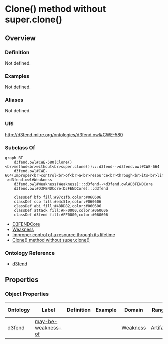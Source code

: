 # Clone() method without super.clone()

## Overview

### Definition
Not defined.

### Examples
Not defined.

### Aliases
Not defined.

### URI
http://d3fend.mitre.org/ontologies/d3fend.owl#CWE-580

### Subclass Of
```mermaid
graph BT
    d3fend.owl#CWE-580(Clone()<br>method<br>without<br>super.clone()):::d3fend-->d3fend.owl#CWE-664
    d3fend.owl#CWE-664(Improper<br>control<br>of<br>a<br>resource<br>through<br>its<br>lifetime):::d3fend-->d3fend.owl#Weakness
    d3fend.owl#Weakness(Weakness):::d3fend-->d3fend.owl#D3FENDCore
    d3fend.owl#D3FENDCore(D3FENDCore):::d3fend
    
    classDef bfo fill:#97c1fb,color:#060606
    classDef cco fill:#e4c51e,color:#060606
    classDef abi fill:#48DD82,color:#060606
    classDef attack fill:#FF0000,color:#060606
    classDef d3fend fill:#FF0000,color:#060606
```

- [D3FENDCore](/docs/ontology/reference/model/D3FENDCore/D3FENDCore.md)
- [Weakness](/docs/ontology/reference/model/D3FENDCore/Weakness/Weakness.md)
- [Improper control of a resource through its lifetime](/docs/ontology/reference/model/D3FENDCore/Weakness/Improper%20control%20of%20a%20resource%20through%20its%20lifetime/Improper%20control%20of%20a%20resource%20through%20its%20lifetime.md)
- [Clone() method without super.clone()](/docs/ontology/reference/model/D3FENDCore/Weakness/Improper%20control%20of%20a%20resource%20through%20its%20lifetime/Clone%28%29%20method%20without%20super.clone%28%29/Clone%28%29%20method%20without%20super.clone%28%29.md)


### Ontology Reference
- [d3fend](http://d3fend.mitre.org/ontologies/d3fend.owl#)

## Properties
### Object Properties
| Ontology | Label | Definition | Example | Domain | Range | Inverse Of |
|----------|-------|------------|---------|--------|-------|------------|
| d3fend | [may-be-weakness-of](http://d3fend.mitre.org/ontologies/d3fend.owl#may-be-weakness-of) |  |  | [Weakness](/docs/ontology/reference/model/D3FENDCore/Weakness/Weakness.md) | [Artifact](/docs/ontology/reference/model/D3FENDCore/Artifact/Artifact.md) | [may-have-weakness](http://d3fend.mitre.org/ontologies/d3fend.owl#may-have-weakness) |

